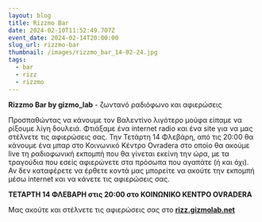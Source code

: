 ```yaml
---
layout: blog
title: Rizzmo Bar
date: 2024-02-10T11:52:49.707Z
event_date: 2024-02-14T20:00:00
slug_url: rizzmo-bar
thumbnail: /images/rizzmo_bar_14-02-24.jpg
tags:
  - bar
  - rizz
  - rizzmo
---
```

**Rizzmo Bar by gizmo_lab** - ζωντανό ραδιόφωνο και αφιερώσεις

Προσπαθώντας να κάνουμε τον Βαλεντίνο λιγότερο μούφα είπαμε να ρίξουμε λίγη δουλειά. Φτιάξαμε ένα internet radio και ένα site για να μας στέλνετε τις αφιερώσεις σας. Την Τετάρτη 14 Φλεβάρη, από τις 20:00 θα κάνουμε ένα μπαρ στο Κοινωνικό Κέντρο Ovradera στο οποίο θα ακούμε live τη ραδιοφωνική εκπομπή που θα γίνεται εκείνη την ώρα, με τα τραγούδια που εσείς αφιερώνετε στα πρόσωπα που αγαπάτε (ή και όχι). Αν δεν καταφέρετε να έρθετε κοντά μας μπορείτε να ακούτε την εκπομπή μέσω internet και να κάνετε τις αφιερώσεις σας.

**ΤΕΤΑΡΤΗ 14 ΦΛΕΒΑΡΗ στις 20:00 στο ΚΟΙΝΩΝΙΚΟ ΚΕΝΤΡΟ OVRADERA**

Μας ακούτε και στέλνετε τις αφιερώσεις σας στο **[rizz.gizmolab.net](https://rizz.gizmolab.net/)**
